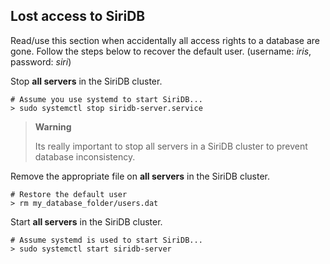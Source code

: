 Lost access to SiriDB
---------------------
Read/use this section when accidentally all access rights to a database are 
gone. Follow the steps below to recover the default user.
(username: *iris*, password: *siri*)

Stop **all servers** in the SiriDB cluster.

	# Assume you use systemd to start SiriDB...
	> sudo systemctl stop siridb-server.service

>**Warning**
>
>Its really important to stop all servers in a SiriDB cluster to prevent 
>database inconsistency.
	
Remove the appropriate file on **all servers** in the SiriDB cluster.

	# Restore the default user
	> rm my_database_folder/users.dat

Start **all servers** in the SiriDB cluster.

	# Assume systemd is used to start SiriDB...
	> sudo systemctl start siridb-server 
	